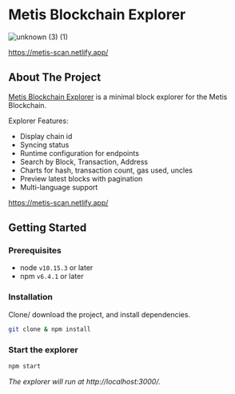 # Metis Blockchain Explorer
![unknown (3) (1)](https://user-images.githubusercontent.com/76135906/169720693-01038e46-27c0-4b26-9841-e30ec6d1b0f0.png)

<!-- project logo w/ quick links -->
<p align="center">

https://metis-scan.netlify.app/

<!-- about the project -->
## About The Project

[Metis Blockchain Explorer](https://metis-scan.netlify.app/) is a minimal block explorer for the Metis Blockchain.

Explorer Features:
- Display chain id
- Syncing status
- Runtime configuration for endpoints
- Search by Block, Transaction, Address
- Charts for hash, transaction count, gas used, uncles
- Preview latest blocks with pagination
- Multi-language support

https://metis-scan.netlify.app/


## Getting Started
### Prerequisites
- node `v10.15.3` or later
- npm `v6.4.1` or later

### Installation
Clone/ download the project, and install dependencies.
```bash
git clone & npm install
```

### Start the explorer
```bash
npm start
```
*The explorer will run at http://localhost:3000/.*

##
```

